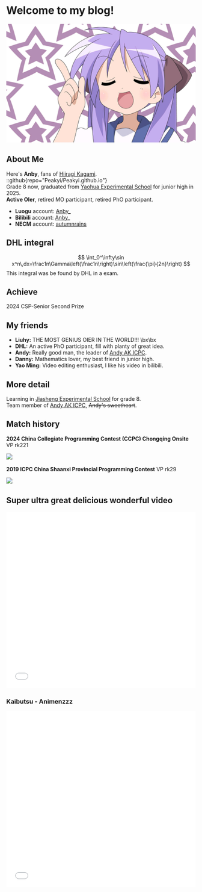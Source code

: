 # $\text{Welcome to my blog!}$
![](./bg.jpg)  
## About Me
Here's **Anby**, fans of [Hiiragi Kagami](https://mzh.moegirl.org.cn/%E6%9F%8A%E9%95%9C).  
::github{repo="Peakyi/Peakyi.github.io"}   
Grade 8 now, graduated from [Yaohua Experimental School](https://www.szyh.org/) for junior high in 2025.  
**Active OIer**, retired MO participant, retired PhO participant.

- **Luogu** account: [Anby_](https://www.luogu.com.cn/user/728401)
- **Bilibili** account: [Anby_](https://space.bilibili.com/2004653059)
- **NECM** account: [autumnrains](https://music.163.com/#/user/home?id=33667727)  

## DHL integral
$$
\int_0^\infty\sin x^n\,dx=\frac1n\Gamma\left(\frac1n\right)\sin\left(\frac{\pi}{2n}\right)
$$
This integral was be found by DHL in a exam.

## Achieve
2024 CSP-Senior Second Prize  

## My friends
- **Liuhy:** THE MOST GENIUS OIER IN THE WORLD!!! \bx\bx
- **DHL:** An active PhO participant, fill with planty of great idea.
- **Andy:** Really good man, the leader of [Andy AK ICPC](https://codeforces.com/group/a5HIB7RZpx/blog).
- **Danny:** Mathematics lover, my best friend in junior high.
- **Yao Ming:** Video editing enthusiast, I like his video in bilibili.
## More detail
Learning in [Jiasheng Experimental School](https://baike.baidu.com/item/%E4%B8%9C%E8%8E%9E%E5%B8%82%E5%B8%B8%E5%B9%B3%E5%98%89%E7%9B%9B%E5%AE%9E%E9%AA%8C%E5%AD%A6%E6%A0%A1/51007795) for grade 8.  
Team member of [Andy AK ICPC](https://codeforces.com/group/a5HIB7RZpx/blog), ~~Andy's sweetheart~~.

## Match history
**2024 China Collegiate Programming Contest (CCPC) Chongqing Onsite** VP rk221

![](https://cdn.luogu.com.cn/upload/image_hosting/xg6fjnh1.png)


**2019 ICPC China Shaanxi Provincial Programming Contest** VP rk29

![](https://cdn.luogu.com.cn/upload/image_hosting/ei1hrmw6.png)

##  Super ultra great delicious wonderful video

<iframe width="100%" height="468" src="//player.bilibili.com/player.html?bvid=BV1bV411B7uK&p=1" scrolling="no" border="0" frameborder="no" framespacing="0" allowfullscreen="true"> </iframe>

### Kaibutsu - Animenzzz

<iframe width="100%" height="468" src="//player.bilibili.com/player.html?bvid=BV1iU4y1c7XC&p=1" scrolling="no" border="0" frameborder="no" framespacing="0" allowfullscreen="true"> </iframe>
